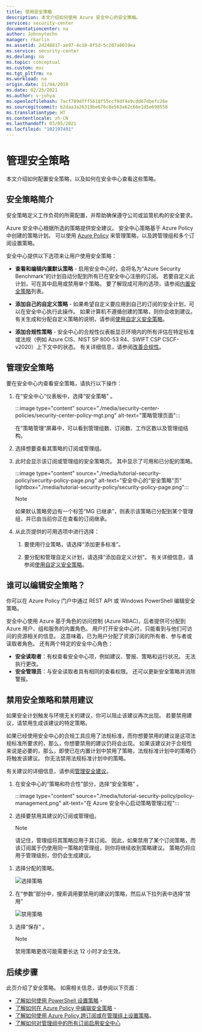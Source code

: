 ```yaml
---
title: 使用安全策略
description: 本文介绍如何使用 Azure 安全中心的安全策略。
services: security-center
documentationcenter: na
author: Johnnytechn
manager: rkarlin
ms.assetid: 2d248817-ae97-4c10-8f5d-5c207a8019ea
ms.service: security-center
ms.devlang: na
ms.topic: conceptual
ms.custom: mvc
ms.tgt_pltfrm: na
ms.workload: na
origin.date: 11/04/2019
ms.date: 02/25/2021
ms.author: v-johya
ms.openlocfilehash: 7acf789dfff5618f55ccf0df4e9cdd67dbefc26e
ms.sourcegitcommit: b2daa3a26319be676c8e563a62c66e1d5e698558
ms.translationtype: HT
ms.contentlocale: zh-CN
ms.lasthandoff: 03/05/2021
ms.locfileid: "102197491"
---
```

# <a name="manage-security-policies"></a>管理安全策略

本文介绍如何配置安全策略，以及如何在安全中心查看这些策略。 

## <a name="introduction-to-security-policies"></a>安全策略简介

安全策略定义工作负荷的所需配置，并帮助确保遵守公司或监管机构的安全要求。

Azure 安全中心根据所选的策略提供安全建议。 安全中心策略基于 Azure Policy 中创建的策略计划。 可以使用 [Azure Policy](../governance/policy/overview.md) 来管理策略，以及跨管理组和多个订阅设置策略。

安全中心提供以下选项来让用户使用安全策略：

* **查看和编辑内置默认策略** - 启用安全中心时，会将名为“Azure Security Benchmark”的计划自动分配到所有已在安全中心注册的订阅。 若要自定义此计划，可在其中启用或禁用单个策略。 要了解现成可用的选项，请参阅[内置安全策略](./policy-reference.md)列表。

* **添加自己的自定义策略** - 如果希望自定义要应用到自己的订阅的安全计划，可以在安全中心执行此操作。 如果计算机不遵循创建的策略，则你会收到建议。 有关生成和分配自定义策略的说明，请参阅[使用自定义安全策略](custom-security-policies.md)。

* **添加合规性策略** - 安全中心的合规性仪表板显示环境内的所有评估在特定标准或法规（例如 Azure CIS、NIST SP 800-53 R4、SWIFT CSP CSCF-v2020）上下文中的状态。 有关详细信息，请参阅[改善合规性](security-center-compliance-dashboard.md)。


## <a name="manage-your-security-policies"></a>管理安全策略

要在安全中心内查看安全策略，请执行以下操作：

1. 在“安全中心”仪表板中，选择“安全策略” 。

    :::image type="content" source="./media/security-center-policies/security-center-policy-mgt.png" alt-text="策略管理页面":::

   在“策略管理”屏幕中，可以看到管理组数、订阅数、工作区数以及管理组结构。

1. 选择想要查看其策略的订阅或管理组。

1. 此时会显示该订阅或管理组的安全策略页。 其中显示了可用和已分配的策略。

    :::image type="content" source="./media/tutorial-security-policy/security-policy-page.png" alt-text="安全中心的“安全策略”页" lightbox="./media/tutorial-security-policy/security-policy-page.png":::

    > [!NOTE]
    > 如果默认策略旁边有一个标签“MG 已继承”，则表示该策略已分配到某个管理组，并已由当前你正在查看的订阅继承。


1. 从此页提供的可用选项中进行选择：

    1. 要使用行业策略，请选择“添加更多标准”。

    1. 要分配和管理自定义计划，请选择“添加自定义计划”。 有关详细信息，请参阅[使用自定义安全策略](custom-security-policies.md)。

<!--Not available in MC: View effective policy-->
## <a name="who-can-edit-security-policies"></a>谁可以编辑安全策略？

你可以在 Azure Policy 门户中通过 REST API 或 Windows PowerShell 编辑安全策略。

安全中心使用 Azure 基于角色的访问控制 (Azure RBAC)，后者提供可分配到 Azure 用户、组和服务的内置角色。 用户打开安全中心时，只能看到与他们可访问的资源相关的信息。 这意味着，已为用户分配了资源订阅的所有者、参与者或读取者角色。   还有两个特定的安全中心角色：

- **安全读取者**：有权查看安全中心项，例如建议、警报、策略和运行状况。 无法执行更改。
- **安全管理员**：与安全读取者具有相同的查看权限。 还可以更新安全策略并消除警报。


## <a name="disable-security-policies-and-disable-recommendations"></a>禁用安全策略和禁用建议

如果安全计划触发与环境无关的建议，你可以阻止该建议再次出现。 若要禁用建议，请禁用生成该建议的特定策略。

如果已经使用安全中心的合规工具应用了法规标准，而你想要禁用的建议是这项法规标准所要求的，那么，你想要禁用的建议仍将会出现。 如果该建议对于合规性来说是必要的，那么，即使已在内置计划中禁用了策略，法规标准计划中的策略仍将触发该建议。 你无法禁用法规标准计划中的策略。

有关建议的详细信息，请参阅[管理安全建议](security-center-recommendations.md)。

1. 在安全中心的“策略和符合性”部分，选择“安全策略” 。

    :::image type="content" source="./media/tutorial-security-policy/policy-management.png" alt-text="在 Azure 安全中心启动策略管理过程":::

2. 选择要禁用其建议的订阅或管理组。

   > [!NOTE]
   > 请记住，管理组将其策略应用于其订阅。 因此，如果禁用了某个订阅策略，而该订阅属于仍使用同一策略的管理组，则你将继续收到策略建议。 策略仍将应用于管理级别，但仍会生成建议。

<!--Not available in MC: View effective policy-->
1. 选择分配的策略。

   ![选择策略](./media/tutorial-security-policy/security-policy.png)

1. 在“参数”部分中，搜索调用要禁用的建议的策略，然后从下拉列表中选择“禁用”

   ![禁用策略](./media/tutorial-security-policy/disable-policy.png)

1. 选择“保存” 。

   > [!NOTE]
   > 禁用策略更改可能需要长达 12 小时才会生效。

## <a name="next-steps"></a>后续步骤
此页介绍了安全策略。 如需相关信息，请参阅以下页面：

- [了解如何使用 PowerShell 设置策略](../governance/policy/assign-policy-powershell.md) - 
- [了解如何在 Azure Policy 中编辑安全策略](../governance/policy/tutorials/create-and-manage.md) - 
- [了解如何使用 Azure Policy 跨订阅或在管理组上设置策略](../governance/policy/overview.md)。
- [了解如何对管理组中的所有订阅启用安全中心](onboard-management-group.md)

